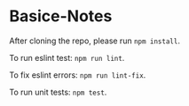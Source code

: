 # Basice-Notes

After cloning the repo, please run `npm install`.

To run eslint test: `npm run lint`.

To fix eslint errors: `npm run lint-fix`.

To run unit tests: `npm test`.